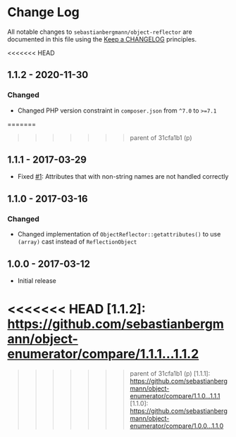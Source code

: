 # Change Log

All notable changes to `sebastianbergmann/object-reflector` are documented in this file using the [Keep a CHANGELOG](http://keepachangelog.com/) principles.

<<<<<<< HEAD
## 1.1.2 - 2020-11-30

### Changed

* Changed PHP version constraint in `composer.json` from `^7.0` to `>=7.1`

=======
>>>>>>> parent of 31cfa1b1 (p)
## 1.1.1 - 2017-03-29

* Fixed [#1](https://github.com/sebastianbergmann/object-reflector/issues/1): Attributes that with non-string names are not handled correctly

## 1.1.0 - 2017-03-16

### Changed

* Changed implementation of `ObjectReflector::getattributes()` to use `(array)` cast instead of `ReflectionObject`

## 1.0.0 - 2017-03-12

* Initial release

<<<<<<< HEAD
[1.1.2]: https://github.com/sebastianbergmann/object-enumerator/compare/1.1.1...1.1.2
=======
>>>>>>> parent of 31cfa1b1 (p)
[1.1.1]: https://github.com/sebastianbergmann/object-enumerator/compare/1.1.0...1.1.1
[1.1.0]: https://github.com/sebastianbergmann/object-enumerator/compare/1.0.0...1.1.0
